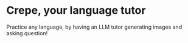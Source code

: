 # Crepe, your language tutor

Practice any language, by having an LLM tutor generating images and asking question!